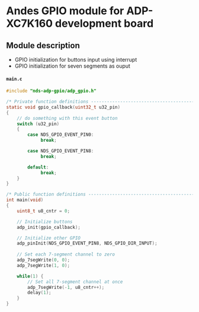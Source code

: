 # Andes GPIO module for ADP-XC7K160 development board

## Module description
- GPIO initialization for buttons input using interrupt
- GPIO initialization for seven segments as ouput


#### **`main.c`**
```c
#include "nds-adp-gpio/adp_gpio.h"

/* Private function definitions --------------------------------------------- */
static void gpio_callback(uint32_t u32_pin)
{
    // do something with this event button
    switch (u32_pin)
    {
        case NDS_GPIO_EVENT_PIN0:
             break;

        case NDS_GPIO_EVENT_PIN8:
             break;

        default:
             break;
    }
}

/* Public function definitions ---------------------------------------------- */
int main(void)
{
    uint8_t u8_cntr = 0;

    // Initialize buttons
    adp_init(gpio_callback);

    // Initialize other GPIO
    adp_pinInit(NDS_GPIO_EVENT_PIN8, NDS_GPIO_DIR_INPUT);
    
    // Set each 7-segment channel to zero
    adp_7segWrite(0, 0);
    adp_7segWrite(1, 0);

    while(1) {
        // Set all 7-segment channel at once
        adp_7segWrite(-1, u8_cntr++);
        delay(1);
    }
}

```

